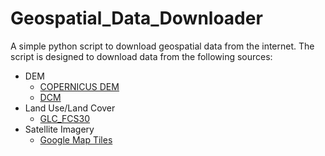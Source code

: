 # Geospatial_Data_Downloader
A simple python script to download geospatial data from the internet. The script is designed to download data from the following sources:
- DEM
  - [COPERNICUS DEM](https://panda.copernicus.eu/panda)
  - [DCM](https://download.geoservice.dlr.de/TDM30_DCM/)
- Land Use/Land Cover
  - [GLC_FCS30](https://data.casearth.cn/en/sdo/detail/64d0950d08415d6cdb033018)
- Satellite Imagery
  - [Google Map Tiles](https://www.google.com/maps)
